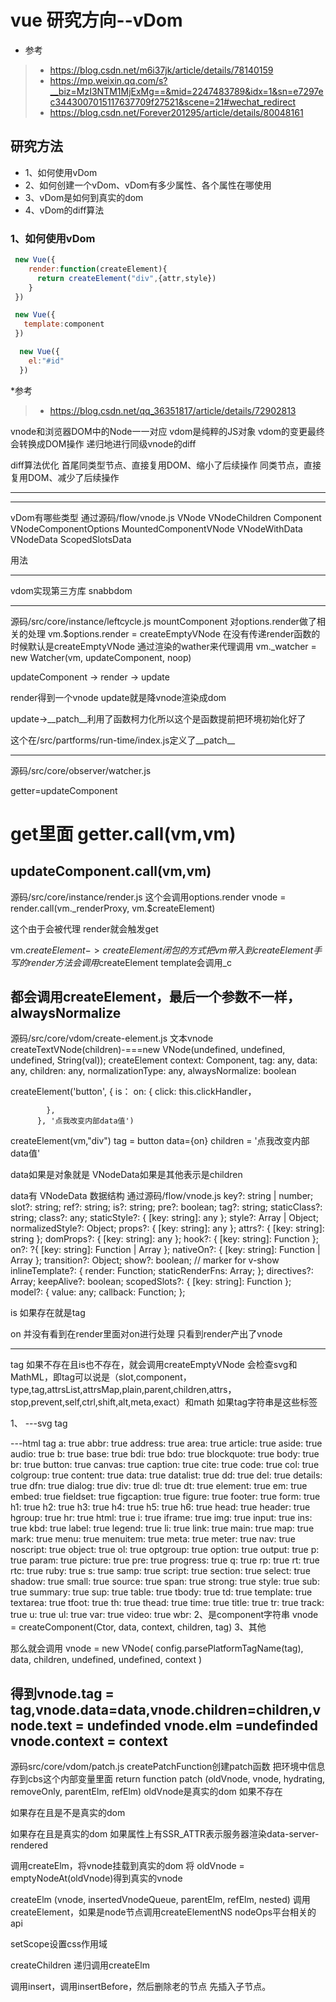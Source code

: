 # vue 研究方向--vDom

* 参考

> - https://blog.csdn.net/m6i37jk/article/details/78140159
> - https://mp.weixin.qq.com/s?__biz=MzI3NTM1MjExMg==&mid=2247483789&idx=1&sn=e7297ec3443007015117637709f27521&scene=21#wechat_redirect
> - https://blog.csdn.net/Forever201295/article/details/80048161


## 研究方法
* 1、如何使用vDom
* 2、如何创建一个vDom、vDom有多少属性、各个属性在哪使用
* 3、vDom是如何到真实的dom
* 4、vDom的diff算法

### 1、如何使用vDom

 ```javascript
  new Vue({
     render:function(createElement){
       return createElement("div",{attr,style})
     }
  })
```
 ```javascript
  new Vue({
    template:component
  })
```
 ```javascript
   new Vue({
     el:"#id"
   })
```

*参考
> - https://blog.csdn.net/qq_36351817/article/details/72902813


vnode和浏览器DOM中的Node一一对应
vdom是纯粹的JS对象
vdom的变更最终会转换成DOM操作
递归地进行同级vnode的diff

diff算法优化
首尾同类型节点、直接复用DOM、缩小了后续操作
同类节点，直接复用DOM、减少了后续操作

---------------------------------------------

-----------------------------
vDom有哪些类型
通过源码/flow/vnode.js
VNode
VNodeChildren
Component
VNodeComponentOptions
MountedComponentVNode
VNodeWithData
VNodeData
ScopedSlotsData

用法

-----------------------------------
vdom实现第三方库
snabbdom

-------------------------------------------------
源码/src/core/instance/leftcycle.js
mountComponent
对options.render做了相关的处理
vm.$options.render = createEmptyVNode 在没有传递render函数的时候默认是createEmptyVNode
 通过渲染的wather来代理调用
  vm._watcher = new Watcher(vm, updateComponent, noop)
  
  updateComponent -> render -> update
  
  render得到一个vnode
  update就是降vnode渲染成dom
  
  update->__patch__利用了函数柯力化所以这个是函数提前把环境初始化好了
  
  这个在/src/partforms/run-time/index.js定义了__patch__
  
  ----------------------------------------------
  源码/src/core/observer/watcher.js
  
  getter=updateComponent
  
  get里面
  getter.call(vm,vm)
  ==
  updateComponent.call(vm,vm)
----------------------------------------------
源码/src/core/instance/render.js
这个会调用options.render
vnode = render.call(vm._renderProxy, vm.$createElement)

这个由于会被代理
render就会触发get
      
vm.$createElement  ->createElement 闭包的方式把vm带入到createElement
手写的render方法会调用$createElement
template会调用_c

都会调用createElement，最后一个参数不一样，alwaysNormalize
----------------------------------------------------
源码/src/core/vdom/create-element.js
文本vnode
createTextVNode(children)-===new VNode(undefined, undefined, undefined, String(val));
createElement
  context: Component,
  tag: any,
  data: any,
  children: any,
  normalizationType: any,
  alwaysNormalize: boolean
  
  
   createElement('button', {
                 is：
            on: {
              click: this.clickHandler，

            },
          }, '点我改变内部data值')
          
createElement(vm,"div")
          tag = button
          data={on}
          children = '点我改变内部data值'
          
data如果是对象就是 VNodeData如果是其他表示是children

 data有 VNodeData 数据结构
 通过源码/flow/vnode.js
  key?: string | number;
  slot?: string;
  ref?: string;
  is?: string;
  pre?: boolean;
  tag?: string;
  staticClass?: string;
  class?: any;
  staticStyle?: { [key: string]: any };
  style?: Array<Object> | Object;
  normalizedStyle?: Object;
  props?: { [key: string]: any };
  attrs?: { [key: string]: string };
  domProps?: { [key: string]: any };
  hook?: { [key: string]: Function };
  on?: ?{ [key: string]: Function | Array<Function> };
  nativeOn?: { [key: string]: Function | Array<Function> };
  transition?: Object;
  show?: boolean; // marker for v-show
  inlineTemplate?: {
    render: Function;
    staticRenderFns: Array<Function>;
  };
  directives?: Array<VNodeDirective>;
  keepAlive?: boolean;
  scopedSlots?: { [key: string]: Function };
  model?: {
    value: any;
    callback: Function;
  };

is
如果存在就是tag

on
并没有看到在render里面对on进行处理
只看到render产出了vnode

  
  
  ---------------
  tag
  如果不存在且is也不存在，就会调用createEmptyVNode
  会检查svg和MathML，即tag可以说是（slot,component，type,tag,attrsList,attrsMap,plain,parent,children,attrs，stop,prevent,self,ctrl,shift,alt,meta,exact）和math
  如果tag字符串是这些标签
  
  1、
  ---svg tag
  
 ---html tag
a: true
abbr: true
address: true
area: true
article: true
aside: true
audio: true
b: true
base: true
bdi: true
bdo: true
blockquote: true
body: true
br: true
button: true
canvas: true
caption: true
cite: true
code: true
col: true
colgroup: true
content: true
data: true
datalist: true
dd: true
del: true
details: true
dfn: true
dialog: true
div: true
dl: true
dt: true
element: true
em: true
embed: true
fieldset: true
figcaption: true
figure: true
footer: true
form: true
h1: true
h2: true
h3: true
h4: true
h5: true
h6: true
head: true
header: true
hgroup: true
hr: true
html: true
i: true
iframe: true
img: true
input: true
ins: true
kbd: true
label: true
legend: true
li: true
link: true
main: true
map: true
mark: true
menu: true
menuitem: true
meta: true
meter: true
nav: true
noscript: true
object: true
ol: true
optgroup: true
option: true
output: true
p: true
param: true
picture: true
pre: true
progress: true
q: true
rp: true
rt: true
rtc: true
ruby: true
s: true
samp: true
script: true
section: true
select: true
shadow: true
small: true
source: true
span: true
strong: true
style: true
sub: true
summary: true
sup: true
table: true
tbody: true
td: true
template: true
textarea: true
tfoot: true
th: true
thead: true
time: true
title: true
tr: true
track: true
u: true
ul: true
var: true
video: true
wbr:
  2、是component字符串
       vnode = createComponent(Ctor, data, context, children, tag)
  3、其他
  
  那么就会调用
   vnode = new VNode(
        config.parsePlatformTagName(tag), data, children,
        undefined, undefined, context
      )
  
  得到vnode.tag = tag,vnode.data=data,vnode.children=children,vnode.text = undefinded vnode.elm =undefinded vnode.context = context
  -----------------------------------------------------------------------------------------------------------------------------------
  
  源码src/core/vdom/patch.js
createPatchFunction创建patch函数
把环境中信息存到cbs这个内部变量里面
  return function patch (oldVnode, vnode, hydrating, removeOnly, parentElm, refElm) 
  oldVnode是真实的dom
  如果不存在
  
  如果存在且是不是真实的dom
  
如果存在且是真实的dom
如果属性上有SSR_ATTR表示服务器渲染data-server-rendered


  调用createElm，将vnode挂载到真实的dom
  将 oldVnode = emptyNodeAt(oldVnode)得到真实的vnode
  
  createElm (vnode, insertedVnodeQueue, parentElm, refElm, nested) 
 调用createElement，如果是node节点调用createElementNS
 nodeOps平台相关的api
 
 setScope设置css作用域
 
 createChildren
 递归调用createElm
 
 调用insert，调用insertBefore，然后删除老的节点
 先插入子节点。
 

